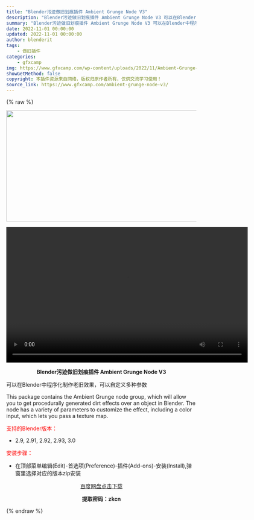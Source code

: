 ```yaml
---
title: "Blender污迹做旧划痕插件 Ambient Grunge Node V3"
description: "Blender污迹做旧划痕插件 Ambient Grunge Node V3 可以在Blender中程序化制作老旧效果，可以自定义多种参数 This package contains the Ambi..."
summary: "Blender污迹做旧划痕插件 Ambient Grunge Node V3 可以在Blender中程序化制作老旧效果，可以自定义多种参数 This package contains the Ambi..."
date: 2022-11-01 00:00:00
updated: 2022-11-01 00:00:00
author: blenderit
tags: 
    - 做旧插件
categories:
    - gfxcamp
img: https://www.gfxcamp.com/wp-content/uploads/2022/11/Ambient-Grunge-Node.jpg
showGetMethod: false
copyright: 本插件资源来自网络，版权归原作者所有，仅供交流学习使用！
source_link: https://www.gfxcamp.com/ambient-grunge-node-v3/
---
```


{% raw %}
<div><p><img decoding="async" class="aligncenter size-full wp-image-107951" src="https://www.gfxcamp.com/wp-content/uploads/2022/11/Ambient-Grunge-Node.jpg" data-src="https://www.gfxcamp.com/wp-content/uploads/2022/11/Ambient-Grunge-Node.jpg" alt="" width="590" height="295" data-srcset="https://www.gfxcamp.com/wp-content/uploads/2022/11/Ambient-Grunge-Node.jpg 590w, https://www.gfxcamp.com/wp-content/uploads/2022/11/Ambient-Grunge-Node-150x75.jpg 150w" data-sizes="(max-width: 590px) 100vw, 590px"><br>
</p><center><div style="width: 640px;" class="wp-video"><!--[if lt IE 9]><script>document.createElement('video');</script><![endif]-->
<video class="wp-video-shortcode" id="video-107955-1" width="640" height="360" preload="true" controls="controls"><source type="video/mp4" src="https://cloud.video.taobao.com//play/u/80049544/p/2/e/6/t/1/383686480744.mp4?_=1"></source><a href="https://cloud.video.taobao.com//play/u/80049544/p/2/e/6/t/1/383686480744.mp4">https://cloud.video.taobao.com//play/u/80049544/p/2/e/6/t/1/383686480744.mp4</a></video></div></center><p style="text-align: center;"><strong>Blender污迹做旧划痕插件 Ambient Grunge Node V3</strong></p><p>可以在Blender中程序化制作老旧效果，可以自定义多种参数</p><p>This package contains the Ambient Grunge node group, which will allow you to get procedurally generated dirt effects over an object in Blender. The node has a variety of parameters to customize the effect, including a color input, which lets you pass a texture map.</p><p style="text-align: left;"><span style="color: #ff0000;">支持的Blender版本：</span></p><ul>
<li style="text-align: left;">2.9, 2.91, 2.92, 2.93, 3.0</li>
</ul><p><span style="color: #ff0000;">安装步骤：</span></p><ul>
<li>在顶部菜单编辑(Edit)-首选项(Preference)-插件(Add-ons)-安装(Install),弹窗里选择对应的版本zip安装</li>
</ul><p style="text-align: center;"><a class="maxbutton-3 maxbutton maxbutton-baidu" target="_blank" rel="noopener" href="https://pan.baidu.com/s/1aJIMJ_-tl0X3arxoQEYVgQ?pwd=zkcn"><span class="mb-text">百度网盘点击下载</span></a></p><p style="text-align: center;"><strong>提取密码：zkcn</strong></p></div>
<div style="display: none">gfxcamp</div>
{% endraw %}